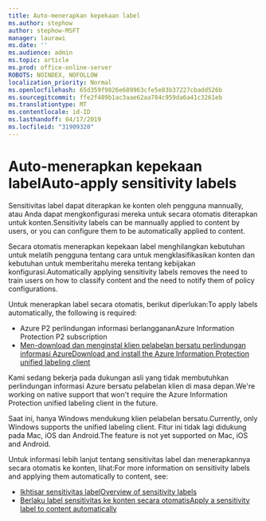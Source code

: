 ```yaml
---
title: Auto-menerapkan kepekaan label
ms.author: stephow
author: stephow-MSFT
manager: laurawi
ms.date: ''
ms.audience: admin
ms.topic: article
ms.prod: office-online-server
ROBOTS: NOINDEX, NOFOLLOW
localization_priority: Normal
ms.openlocfilehash: 65d359f9826e689963cfe5e83b37227cbadd526b
ms.sourcegitcommit: ffe2f489b1ac3aae62aa784c959da6a41c3261eb
ms.translationtype: MT
ms.contentlocale: id-ID
ms.lasthandoff: 04/17/2019
ms.locfileid: "31909320"
---
```

# <a name="auto-apply-sensitivity-labels"></a><span data-ttu-id="42704-102">Auto-menerapkan kepekaan label</span><span class="sxs-lookup"><span data-stu-id="42704-102">Auto-apply sensitivity labels</span></span>

<span data-ttu-id="42704-103">Sensitivitas label dapat diterapkan ke konten oleh pengguna mannually, atau Anda dapat mengkonfigurasi mereka untuk secara otomatis diterapkan untuk konten.</span><span class="sxs-lookup"><span data-stu-id="42704-103">Sensitivity labels can be mannually applied to content by users, or you can configure them to be automatically applied to content.</span></span>

<span data-ttu-id="42704-104">Secara otomatis menerapkan kepekaan label menghilangkan kebutuhan untuk melatih pengguna tentang cara untuk mengklasifikasikan konten dan kebutuhan untuk memberitahu mereka tentang kebijakan konfigurasi.</span><span class="sxs-lookup"><span data-stu-id="42704-104">Automatically applying sensitivity labels removes the need to train users on how to classify content and the need to notify them of policy configurations.</span></span>

<span data-ttu-id="42704-105">Untuk menerapkan label secara otomatis, berikut diperlukan:</span><span class="sxs-lookup"><span data-stu-id="42704-105">To apply labels automatically, the following is required:</span></span>

- <span data-ttu-id="42704-106">Azure P2 perlindungan informasi berlangganan</span><span class="sxs-lookup"><span data-stu-id="42704-106">Azure Information Protection P2 subscription</span></span>
- [<span data-ttu-id="42704-107">Men-download dan menginstal klien pelabelan bersatu perlindungan informasi Azure</span><span class="sxs-lookup"><span data-stu-id="42704-107">Download and install the Azure Information Protection unified labeling client</span></span>](https://docs.microsoft.com/en-us/azure/information-protection/rms-client/install-unifiedlabelingclient-app)

<span data-ttu-id="42704-108">Kami sedang bekerja pada dukungan asli yang tidak membutuhkan perlindungan informasi Azure bersatu pelabelan klien di masa depan.</span><span class="sxs-lookup"><span data-stu-id="42704-108">We're working on native support that won't require the Azure Information Protection unified labeling client in the future.</span></span>

<span data-ttu-id="42704-109">Saat ini, hanya Windows mendukung klien pelabelan bersatu.</span><span class="sxs-lookup"><span data-stu-id="42704-109">Currently, only Windows supports the unified labeling client.</span></span>  <span data-ttu-id="42704-110">Fitur ini tidak lagi didukung pada Mac, iOS dan Android.</span><span class="sxs-lookup"><span data-stu-id="42704-110">The feature is not yet supported on Mac, iOS and Android.</span></span>

<span data-ttu-id="42704-111">Untuk informasi lebih lanjut tentang sensitivitas label dan menerapkannya secara otomatis ke konten, lihat:</span><span class="sxs-lookup"><span data-stu-id="42704-111">For more information on sensitivity labels and applying them automatically to content,  see:</span></span>

- [<span data-ttu-id="42704-112">Ikhtisar sensitivitas label</span><span class="sxs-lookup"><span data-stu-id="42704-112">Overview of sensitivity labels</span></span>](https://docs.microsoft.com/en-us/office365/securitycompliance/sensitivity-labels)
- [<span data-ttu-id="42704-113">Berlaku label sensitivitas ke konten secara otomatis</span><span class="sxs-lookup"><span data-stu-id="42704-113">Apply a sensitivity label to content automatically</span></span>](https://docs.microsoft.com/en-us/office365/securitycompliance/apply_sensitivity_label_automatically)